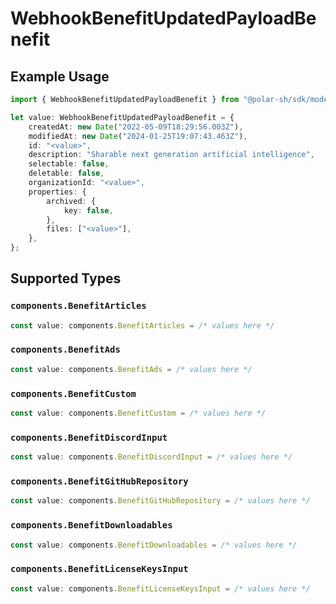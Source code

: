 # WebhookBenefitUpdatedPayloadBenefit

## Example Usage

```typescript
import { WebhookBenefitUpdatedPayloadBenefit } from "@polar-sh/sdk/models/components";

let value: WebhookBenefitUpdatedPayloadBenefit = {
    createdAt: new Date("2022-05-09T18:29:56.003Z"),
    modifiedAt: new Date("2024-01-25T19:07:43.463Z"),
    id: "<value>",
    description: "Sharable next generation artificial intelligence",
    selectable: false,
    deletable: false,
    organizationId: "<value>",
    properties: {
        archived: {
            key: false,
        },
        files: ["<value>"],
    },
};
```

## Supported Types

### `components.BenefitArticles`

```typescript
const value: components.BenefitArticles = /* values here */
```

### `components.BenefitAds`

```typescript
const value: components.BenefitAds = /* values here */
```

### `components.BenefitCustom`

```typescript
const value: components.BenefitCustom = /* values here */
```

### `components.BenefitDiscordInput`

```typescript
const value: components.BenefitDiscordInput = /* values here */
```

### `components.BenefitGitHubRepository`

```typescript
const value: components.BenefitGitHubRepository = /* values here */
```

### `components.BenefitDownloadables`

```typescript
const value: components.BenefitDownloadables = /* values here */
```

### `components.BenefitLicenseKeysInput`

```typescript
const value: components.BenefitLicenseKeysInput = /* values here */
```

